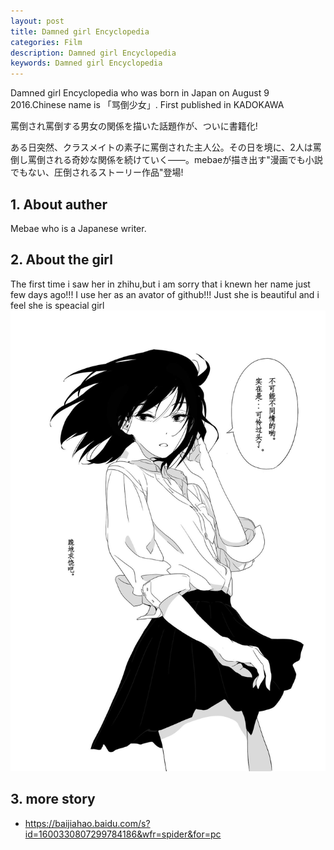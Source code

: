 ```yaml
---
layout: post
title: Damned girl Encyclopedia
categories: Film
description: Damned girl Encyclopedia
keywords: Damned girl Encyclopedia
---
```

Damned girl Encyclopedia who was born in Japan on August 9 2016.Chinese name is 「骂倒少女」.
First published in KADOKAWA

罵倒され罵倒する男女の関係を描いた話題作が、ついに書籍化!

ある日突然、クラスメイトの素子に罵倒された主人公。その日を境に、2人は罵倒し罵倒される奇妙な関係を続けていく――。mebaeが描き出す"漫画でも小説でもない、圧倒されるストーリー作品"登場!

## 1. About auther
Mebae who is a Japanese writer.

## 2. About the girl
The first time i saw her in zhihu,but i am sorry that i knewn her name just few days ago!!! I use her as an avator of github!!! Just she is beautiful and i feel  she is speacial girl
![](/images/posts/film/damned-girl-encyclopedia/1.jpg)

## 3. more story
- <https://baijiahao.baidu.com/s?id=1600330807299784186&wfr=spider&for=pc>
